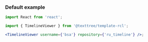 ### Default example

```jsx
import React from 'react';

import { TimelineViewer } from '@texttree/template-rcl';

<TimelineViewer username={'bsa'} repository={'ru_timeline'} />;
```
